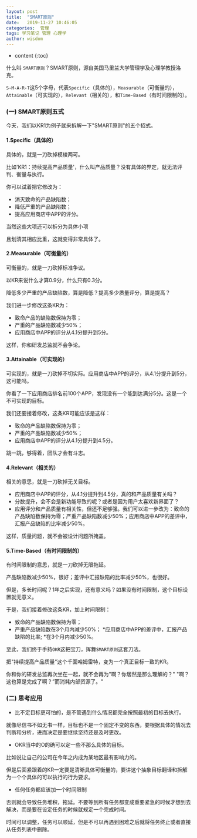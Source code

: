 ```yaml
---
layout: post
title:  "SMART原则"
date:   2019-11-27 10:46:05
categories:  管理
tags: 学习笔记 管理 心理学
author: wisdom
---
```


* content
{:toc}

什么叫 `SMART原则`？SMART原则，源自美国马里兰大学管理学及心理学教授洛克。

`S-M-A-R-T`这5个字母，代表`Specific`（具体的），`Measurable`（可衡量的），`Attainable`（可实现的），`Relevant`（相关的），和`Time-Based`（有时间限制的）。


### (一) SMART原则五式

今天，我们以KR1为例子就来拆解一下"SMART原则"的五个招式。

#### 1.Specific（具体的）

具体的，就是一刀砍掉模棱两可。

比如'KR1：持续提高产品质量'，什么叫产品质量？没有具体的界定，就无法评判、衡量与执行。

你可以试着把它修改为：

* 消灭致命的产品缺陷数；
* 降低严重的产品缺陷数；
* 提高应用商店中APP的评分。

当然这些大项还可以拆分为具体小项

且划清其相应比重，这就变得非常具体了。

#### 2.Measurable（可衡量的）

可衡量的，就是一刀砍掉标准争议。

以KR来说什么才算0.9分，什么只有0.3分。

降低多少严重的产品缺陷数，算是降低？提高多少质量评分，算是提高？

我们进一步修改这条KR为：

* 致命产品的缺陷数保持为零；
* 严重的产品缺陷数减少50%；
* 应用商店中APP的评分从4.1分提升到5分。

这样，你和研发总监就不会争论。

#### 3.Attainable（可实现的）

可实现的，就是一刀砍掉不切实际。应用商店中APP的评分，从4.1分提升到5分，这可能吗。

你看了一下应用商店排名前100个APP，发现没有一个能到达满分5分。这是一个不可实现的目标。

我们还要接着修改，这条KR可能应该是这样：

* 致命的产品缺陷数保持为零；
* 严重的产品缺陷数减少50%；
* 应用商店中APP的评分从4.1分提升到4.5分。

跳一跳，够得着，团队才会有斗志。

#### 4.Relevant（相关的）

相关的意思，就是一刀砍掉无关目标。

* 应用商店中APP的评分，从4.1分提升到4.5分，真的和产品质量有关吗？
* 分数提升，会不会是新功能导致的呢？或者是因为用户太喜欢新界面了？
* 应用评分和产品质量有相关性，但还不足够强。我们可以进一步改为：致命的产品缺陷数保持为零；严重产品缺陷数减少50%；应用商店中APP的差评中，汇报产品缺陷的比率减少50%。

这样，质量问题，就不会被设计问题所掩盖。

#### 5.Time-Based（有时间限制的）

有时间限制的意思，就是一刀砍掉无限拖延。

产品缺陷数减少50%，很好；差评中汇报缺陷的比率减少50%，也很好。

但是，多长时间呢？1年之后实现，还有意义吗？如果没有时间限制，这个目标设置就无意义。

于是，我们接着修改这条KR，加上时间限制：

* 致命的产品缺陷数保持为零；
* 严重产品缺陷数在3个月内减少50%；
*应用商店中APP的差评中，汇报产品缺陷的比率;
*在3个月内减少50%。

至此，我们终于手持`OKR`这把宝刀，挥舞`SMART原则`这套刀法。

把"持续提高产品质量"这个千面哈姆雷特，变为一个真正目标一致的KR。

你和你的研发总监再次坐在一起，就不会再为"啊？你居然是那么理解的？"
"啊？这也算是完成了啊？”而消耗内部资源了。"

### (二) 思考应用

* 比不定目标更可怕的，是不管遇到什么情况都完全按照最初的目标去执行。

就像尽信书不如无书一样，目标也不是一个固定不变的东西，要根据具体的情况去判断和分析，进而决定是要继续坚持还是及时更改。

* OKR当中的O的确可以定一些不那么具体的目标。

比如说让自己的公司在今年之内成为某地区最有影响力的。

但是后面紧跟着的KR一定要是清晰具体可衡量的，要讲这个抽象目标翻译和拆解为一个个具体的可以执行的行为要求。

* 任何任务都应该加一个时间限制

否则就会导致任务堆积，拖延。不要等到所有任务都变成重要紧急的时候才想到去解决，而是要在设定任务的时候就规定一个完成时间。

时间可以调整，任务可以顺延，但是不可以再遇到困难之后就将任务终止或者直接从任务列表中删除。


